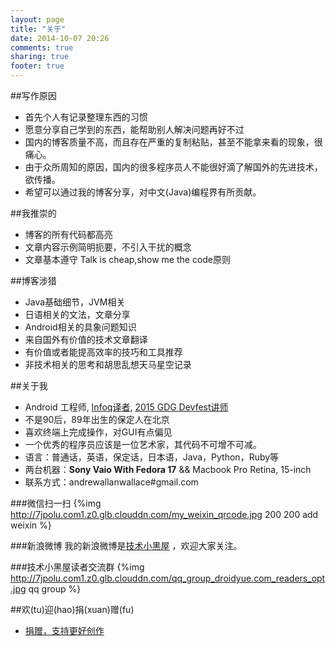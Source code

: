 ```yaml
---
layout: page
title: "关于"
date: 2014-10-07 20:26
comments: true
sharing: true
footer: true
---
```

##写作原因
  * 首先个人有记录整理东西的习惯
  * 愿意分享自己学到的东西，能帮助别人解决问题再好不过
  * 国内的博客质量不高，而且存在严重的复制粘贴，甚至不能拿来看的现象，很痛心。
  * 由于众所周知的原因，国内的很多程序员人不能很好滴了解国外的先进技术，欲传播。
  * 希望可以通过我的博客分享，对中文(Java)编程界有所贡献。

##我推崇的
  * 博客的所有代码都高亮
  * 文章内容示例简明扼要，不引入干扰的概念
  * 文章基本遵守 Talk is cheap,show me the code原则

##博客涉猎
  * Java基础细节，JVM相关
  * 日语相关的文法，文章分享
  * Android相关的具象问题知识
  * 来自国外有价值的技术文章翻译
  * 有价值或者能提高效率的技巧和工具推荐
  * 非技术相关的思考和胡思乱想天马星空记录

##关于我
  * Android 工程师, [Infoq译者](http://www.infoq.com/cn/author/%E6%AE%B5%E5%BB%BA%E5%8D%8E), [2015 GDG Devfest讲师](http://chinagdg.org/2015-devfest-beijing/)
  * 不是90后，89年出生的保定人在北京
  * 喜欢终端上完成操作，对GUI有点偏见
  * 一个优秀的程序员应该是一位艺术家，其代码不可增不可减。
  * 语言：普通话，英语，保定话，日本语，Java，Python，Ruby等
  * 两台机器：**Sony Vaio With Fedora 17**    &&  Macbook Pro Retina, 15-inch
  * 联系方式：andrewallanwallace#gmail.com
  
###微信扫一扫
{%img http://7jpolu.com1.z0.glb.clouddn.com/my_weixin_qrcode.jpg 200 200 add weixin %}

###新浪微博
我的新浪微博是[技术小黑屋](http://weibo.com/androidyue/) ，欢迎大家关注。

###技术小黑屋读者交流群
{%img http://7jpolu.com1.z0.glb.clouddn.com/qq_group_droidyue.com_readers_opt.jpg qq group %}
  
##欢(tu)迎(hao)捐(xuan)赠(fu)
  * [捐赠，支持更好创作](http://droidyue.com/donate/)

